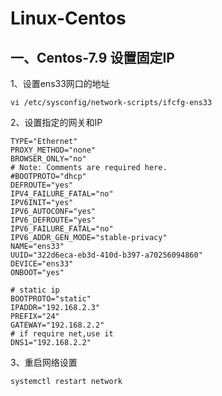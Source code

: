 # Linux-Centos

## 一、Centos-7.9 设置固定IP

1、设置ens33网口的地址
```shell
vi /etc/sysconfig/network-scripts/ifcfg-ens33
```

2、设置指定的网关和IP
```shell
TYPE="Ethernet"
PROXY_METHOD="none"
BROWSER_ONLY="no"
# Note: Comments are required here.
#BOOTPROTO="dhcp"
DEFROUTE="yes"
IPV4_FAILURE_FATAL="no"
IPV6INIT="yes"
IPV6_AUTOCONF="yes"
IPV6_DEFROUTE="yes"
IPV6_FAILURE_FATAL="no"
IPV6_ADDR_GEN_MODE="stable-privacy"
NAME="ens33"
UUID="322d6eca-eb3d-410d-b397-a70256094860"
DEVICE="ens33"
ONBOOT="yes"

# static ip
BOOTPROTO="static"
IPADDR="192.168.2.3"
PREFIX="24"
GATEWAY="192.168.2.2"
# if require net,use it
DNS1="192.168.2.2"

```
3、重启网络设置

```shell
systemctl restart network
```